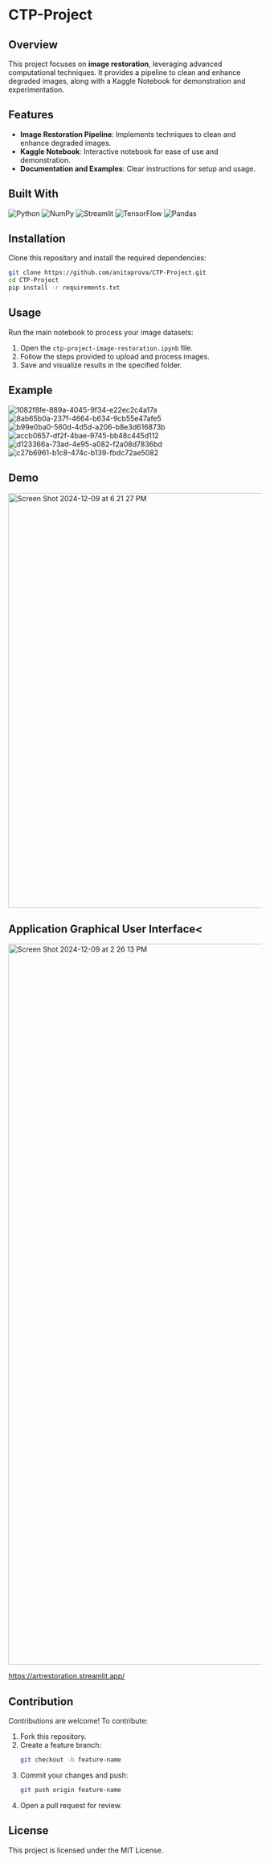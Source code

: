# CTP-Project

## Overview
This project focuses on **image restoration**, leveraging advanced computational techniques. It provides a pipeline to clean and enhance degraded images, along with a Kaggle Notebook for demonstration and experimentation.

## Features
- **Image Restoration Pipeline**: Implements techniques to clean and enhance degraded images.
- **Kaggle Notebook**: Interactive notebook for ease of use and demonstration.
- **Documentation and Examples**: Clear instructions for setup and usage.

## Built With

![Python](https://img.shields.io/badge/-Python-3776AB?logo=python&logoColor=white&style=for-the-badge)
![NumPy](https://img.shields.io/badge/-NumPy-013243?logo=numpy&logoColor=white&style=for-the-badge)
![Streamlit](https://img.shields.io/badge/-Streamlit-FF4B4B?logo=streamlit&logoColor=white&style=for-the-badge)
![TensorFlow](https://img.shields.io/badge/-TensorFlow-FF6F00?logo=tensorflow&logoColor=white&style=for-the-badge)
![Pandas](https://img.shields.io/badge/-Pandas-150458?logo=pandas&logoColor=white&style=for-the-badge)


## Installation
Clone this repository and install the required dependencies:

```bash
git clone https://github.com/anitaprova/CTP-Project.git
cd CTP-Project
pip install -r requirements.txt
```

## Usage
Run the main notebook to process your image datasets:

1. Open the `ctp-project-image-restoration.ipynb` file.
2. Follow the steps provided to upload and process images.
3. Save and visualize results in the specified folder.

## Example
![1082f8fe-889a-4045-9f34-e22ec2c4a17a](https://github.com/user-attachments/assets/d1c29517-8fde-4c69-b476-7d593c7f4f9c)
![8ab65b0a-237f-4664-b634-9cb55e47afe5](https://github.com/user-attachments/assets/654254eb-8bae-4639-a531-fc2c5d11b589)
![b99e0ba0-560d-4d5d-a206-b8e3d616873b](https://github.com/user-attachments/assets/239dd066-691b-436b-9143-d6f26426415a)
![accb0657-df2f-4bae-9745-bb48c445d112](https://github.com/user-attachments/assets/c445f0f8-233e-4d51-a6a9-9b5547b31c8e)
![d123366a-73ad-4e95-a082-f2a08d7836bd](https://github.com/user-attachments/assets/febd9def-09c8-47ef-b8cd-9f9832704d4c)
![c27b6961-b1c8-474c-b139-fbdc72ae5082](https://github.com/user-attachments/assets/7e7e8997-b2db-4246-8062-e8ee34c250dd)


## Demo
[<img width="824" alt="Screen Shot 2024-12-09 at 6 21 27 PM" src="https://github.com/user-attachments/assets/8098fe6d-083e-46c9-a16b-6d08c652d6a0">](https://www.loom.com/share/a9db5a3e13974aff94b61496effec3a9?sid=52849bea-faf7-4e8c-864d-57a5d11fa81a)

## Application Graphical User Interface<
[<img width="1431" alt="Screen Shot 2024-12-09 at 2 26 13 PM" src="https://github.com/user-attachments/assets/a2a31851-6e39-4b69-bb18-ccfcf401bfee">](https://artrestoration.streamlit.app/)


https://artrestoration.streamlit.app/

## Contribution
Contributions are welcome! To contribute:

1. Fork this repository.
2. Create a feature branch:
   ```bash
   git checkout -b feature-name
   ```
3. Commit your changes and push:
   ```bash
   git push origin feature-name
   ```
4. Open a pull request for review.

## License
This project is licensed under the MIT License.

